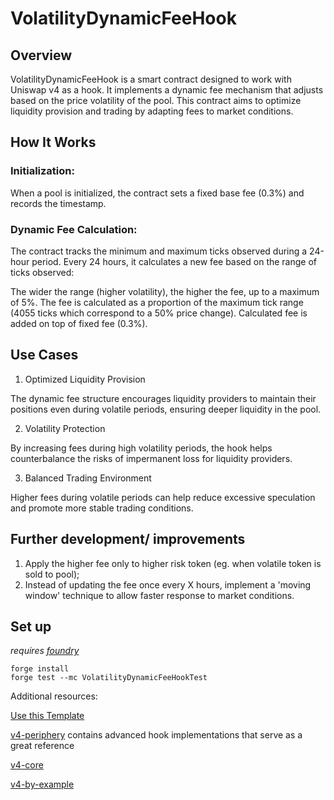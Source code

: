 # VolatilityDynamicFeeHook

## Overview
VolatilityDynamicFeeHook is a smart contract designed to work with Uniswap v4 as a hook. It implements a dynamic fee mechanism that adjusts based on the price volatility of the pool. This contract aims to optimize liquidity provision and trading by adapting fees to market conditions.

## How It Works

### Initialization:

When a pool is initialized, the contract sets a fixed base fee (0.3%) and records the timestamp.


### Dynamic Fee Calculation:

The contract tracks the minimum and maximum ticks observed during a 24-hour period.
Every 24 hours, it calculates a new fee based on the range of ticks observed:

The wider the range (higher volatility), the higher the fee, up to a maximum of 5%.
The fee is calculated as a proportion of the maximum tick range (4055 ticks which correspond to a 50% price change). Calculated fee is added on top of fixed fee (0.3%).


## Use Cases

1. Optimized Liquidity Provision

The dynamic fee structure encourages liquidity providers to maintain their positions even during volatile periods, ensuring deeper liquidity in the pool.

2. Volatility Protection

By increasing fees during high volatility periods, the hook helps counterbalance the risks of impermanent loss for liquidity providers.

3. Balanced Trading Environment

Higher fees during volatile periods can help reduce excessive speculation and promote more stable trading conditions.

## Further development/ improvements
1. Apply the higher fee only to higher risk token (eg. when volatile token is sold to pool);
2. Instead of updating the fee once every X hours, implement a 'moving window' technique to allow faster response to market conditions. 

## Set up

*requires [foundry](https://book.getfoundry.sh)*

```
forge install
forge test --mc VolatilityDynamicFeeHookTest
```



Additional resources:

[Use this Template](https://github.com/uniswapfoundation/v4-template/generate)

[v4-periphery](https://github.com/uniswap/v4-periphery) contains advanced hook implementations that serve as a great reference

[v4-core](https://github.com/uniswap/v4-core)

[v4-by-example](https://v4-by-example.org)

